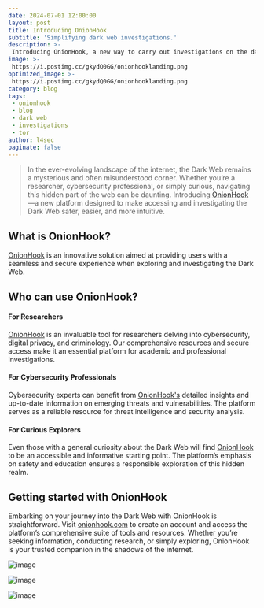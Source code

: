 ```yaml
---
date: 2024-07-01 12:00:00
layout: post
title: Introducing OnionHook
subtitle: 'Simplifying dark web investigations.'
description: >-
 Introducing OnionHook, a new way to carry out investigations on the dark web
image: >-
 https://i.postimg.cc/gkydQ0GG/onionhooklanding.png
optimized_image: >-
 https://i.postimg.cc/gkydQ0GG/onionhooklanding.png
category: blog
tags:
 - onionhook
 - blog
 - dark web
 - investigations
 - tor
author: l4sec
paginate: false
---
```


> In the ever-evolving landscape of the internet, the Dark Web remains a mysterious and often misunderstood corner. Whether you’re a researcher, cybersecurity professional, or simply curious, navigating this hidden part of the web can be daunting. Introducing <a href="https://onionhook.com">OnionHook</a> —a new platform designed to make accessing and investigating the Dark Web safer, easier, and more intuitive.


## What is OnionHook?
[OnionHook](https://onionhook.com) is an innovative solution aimed at providing users with a seamless and secure experience when exploring and investigating the Dark Web.


## Who can use OnionHook?
#### For Researchers
[OnionHook](https://onionhook.com) is an invaluable tool for researchers delving into cybersecurity, digital privacy, and criminology. Our comprehensive resources and secure access make it an essential platform for academic and professional investigations.

#### For Cybersecurity Professionals
Cybersecurity experts can benefit from [OnionHook's](https://onionhook.com) detailed insights and up-to-date information on emerging threats and vulnerabilities. The platform serves as a reliable resource for threat intelligence and security analysis.

#### For Curious Explorers
Even those with a general curiosity about the Dark Web will find [OnionHook](https://onionhook.com) to be an accessible and informative starting point. The platform’s emphasis on safety and education ensures a responsible exploration of this hidden realm.


## Getting started with OnionHook
Embarking on your journey into the Dark Web with OnionHook is straightforward. Visit [onionhook.com](https://onionhook.com) to create an account and access the platform’s comprehensive suite of tools and resources. Whether you’re seeking information, conducting research, or simply exploring, OnionHook is your trusted companion in the shadows of the internet.

![image](https://media.licdn.com/dms/image/D4D22AQE4CQVXH-C8cQ/feedshare-shrink_800/0/1717523930755?e=1723075200&v=beta&t=Ve14SQoEqcZR5LAypixTRYGpVM7tTYff0VUKc1yozSE "OnionHook image") 

![image](https://media.licdn.com/dms/image/D4D22AQGOtK2PcTew_Q/feedshare-shrink_800/0/1717523928678?e=1723075200&v=beta&t=20JKDMkZQz6UPk7QVFHFCVPWYuV3Y7zNVJgKTT6bL5g "OnionHook image") 

![image](https://media.licdn.com/dms/image/D4D22AQFpzHuH5UP5PA/feedshare-shrink_800/0/1717523928688?e=1723075200&v=beta&t=vxntUB7Ns35f6RnkJEXex12yTIxinUhHv8UTiXSZrsw "OnionHook image") 



